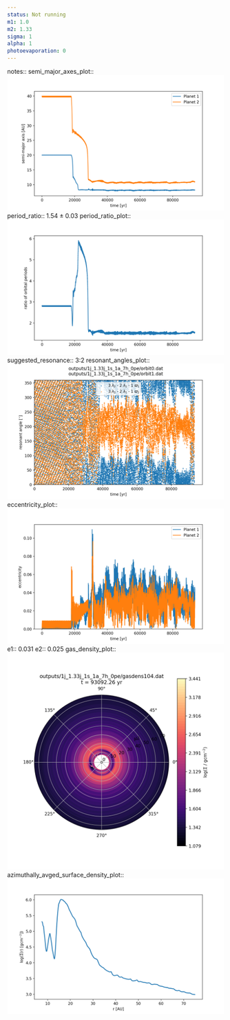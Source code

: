 ```yaml
---
status: Not running
m1: 1.0
m2: 1.33
sigma: 1
alpha: 1
photoevaporation: 0
---
```


notes::
semi_major_axes_plot:: ![semi_major_axes_1j_1.33j_1s_1a_7h_0pe.png](plots/semi_major_axes/semi_major_axes_1j_1.33j_1s_1a_7h_0pe.png)
period_ratio:: 1.54 ± 0.03
period_ratio_plot:: ![period_ratio_1j_1.33j_1s_1a_7h_0pe.png](plots/period_ratio/period_ratio_1j_1.33j_1s_1a_7h_0pe.png)
suggested_resonance:: 3:2
resonant_angles_plot:: ![resonant_angles_1j_1.33j_1s_1a_7h_0pe.png](plots/resonant_angles/resonant_angles_1j_1.33j_1s_1a_7h_0pe.png)
eccentricity_plot:: ![eccentricity_1j_1.33j_1s_1a_7h_0pe.png](plots/eccentricity/eccentricity_1j_1.33j_1s_1a_7h_0pe.png)
e1:: 0.031
e2:: 0.025
gas_density_plot:: ![gas_density_1j_1.33j_1s_1a_7h_0pe.png](plots/gas_density/gas_density_1j_1.33j_1s_1a_7h_0pe.png)
azimuthally_avged_surface_density_plot:: ![azimuthally_avged_surface_density_1j_1.33j_1s_1a_7h_0pe.png](plots/azimuthally_avged_surface_density/azimuthally_avged_surface_density_1j_1.33j_1s_1a_7h_0pe.png)
